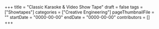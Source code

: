 +++
title = "Classic Karaoke & Video Show Tape"
draft = false
tags = ["Showtapes"]
categories = ["Creative Engineering"]
pageThumbnailFile = ""
startDate = "0000-00-00"
endDate = "0000-00-00"
contributors = []
+++
